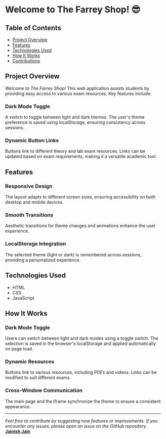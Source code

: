 # Welcome to The Farrey Shop! 😎

## Table of Contents
- [Project Overview](#project-overview)
- [Features](#features)
- [Technologies Used](#technologies-used)
- [How It Works](#how-it-works)
- [Contributions](#contributions)

## Project Overview
*Welcome to The Farrey Shop!* This web application assists students by providing easy access to various exam resources. Key features include:

### Dark Mode Toggle
A switch to toggle between light and dark themes. The user's theme preference is saved using localStorage, ensuring consistency across sessions.

### Dynamic Button Links
Buttons link to different theory and lab exam resources. Links can be updated based on exam requirements, making it a versatile academic tool.

## Features
### Responsive Design
The layout adapts to different screen sizes, ensuring accessibility on both desktop and mobile devices.

### Smooth Transitions
Aesthetic transitions for theme changes and animations enhance the user experience.

### LocalStorage Integration
The selected theme (light or dark) is remembered across sessions, providing a personalized experience.

## Technologies Used
- HTML
- CSS
- JavaScript

## How It Works
### Dark Mode Toggle
Users can switch between light and dark modes using a toggle switch. The selection is saved in the browser's localStorage and applied automatically on page load.

### Dynamic Resources
Buttons link to various resources, including PDFs and videos. Links can be modified to suit different exams.

### Cross-Window Communication
The main page and the iframe synchronize the theme to ensure a consistent appearance.

---

*Feel free to contribute by suggesting new features or improvements. If you encounter any issues, please open an issue on the GitHub repository.*
**[Jainish Jain](https://linktr.ee/jainish2001)**

